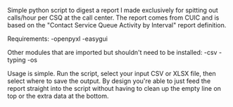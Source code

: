 Simple python script to digest a report I made exclusively for spitting out calls/hour per CSQ at the call center. 
The report comes from CUIC and is based on the "Contact Service Queue Activity by Interval" report definition.

Requirements:
      -openpyxl
      -easygui

Other modules that are imported but shouldn't need to be installed:
      -csv
      -typing
      -os

Usage is simple. Run the script, select your input CSV or XLSX file, then select where to save the output. 
By design you're able to just feed the report straight into the script without having to clean up the empty line on top or the extra data at the bottom. 
